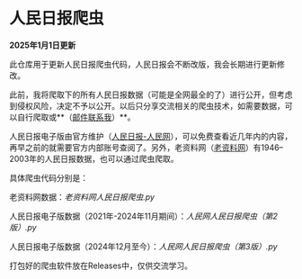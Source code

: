 # 人民日报爬虫
**2025年1月1日更新**

此仓库用于更新人民日报爬虫代码，人民日报会不断改版，我会长期进行更新修改。

此前，我将爬取下的所有人民日报数据（可能是全网最全的了）进行公开，但考虑到侵权风险，决定不予以公开。以后只分享交流相关的爬虫技术，如需要数据，可以自行爬取或**（[邮件联系我](https://pan.idreams.cc/人民日报数据/)）**。

人民日报电子版由官方维护（[人民日报-人民网](http://paper.people.com.cn/rmrb/html/2021-06/08/nbs.D110000renmrb_01.htm)），可以免费查看近几年内的内容，再早之前的就需要官方内部账号查阅了。另外，老资料网（[老资料网](https://www.laoziliao.net/rmrb/)）有1946–2003年的人民日报数据，也可以通过爬虫爬取。

具体爬虫代码分别是：

老资料网数据：*老资料网人民日报爬虫.py*

人民日报电子版数据（2021年-2024年11月期间）：*人民网人民日报爬虫（第2版）.py*

人民日报电子版数据（2024年12月至今）：*人民网人民日报爬虫（第3版）.py*

打包好的爬虫软件放在Releases中，仅供交流学习。



